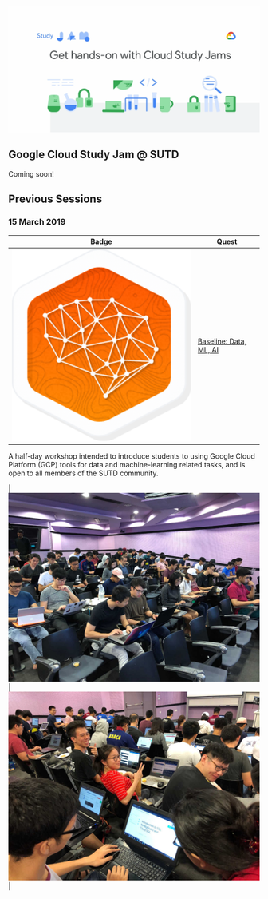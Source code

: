 ![Cloud Study Jam](assets/csj.gif)

## Google Cloud Study Jam @ SUTD

Coming soon!

## Previous Sessions

### 15 March 2019

| Badge | Quest |
| ----- | ----- |
| ![Cloud Study Jam](assets/aiml.png) | [Baseline: Data, ML, AI](https://run.qwiklabs.com/quests/34) |

A half-day workshop intended to introduce students to using Google Cloud Platform (GCP) tools for data and machine-learning related tasks, and is open to all members of the SUTD community.

| ![Cloud Study Jam Photo](photos/sutd_csj_150319_01.jpg) | ![Cloud Study Jam Photo](photos/sutd_csj_150319_02.jpg) |

